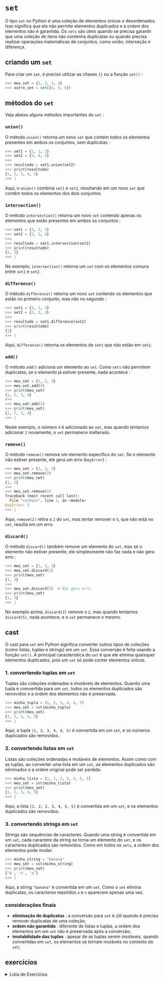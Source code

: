 # `set`

O tipo `set` no Python é uma coleção de elementos únicos e desordenados. Isso significa que ele não permite elementos duplicados e a ordem dos elementos não é garantida. Os `sets` são úteis quando se precisa garantir que uma coleção de itens não contenha duplicatas ou quando precisa realizar operações matemáticas de conjuntos, como união, interseção e diferença.

## criando um `set`
Para criar um `set`, é preciso utilizar as chaves `{}` ou a função `set()` :

```python
>>> meu_set = {1, 2, 3, 4}
>>> outro_set = set([4, 5, 6])
```

## métodos do `set`

Veja abaixo alguns métodos importantes do `set` :

### `union()`

O método `union()` retorna um novo `set` que contém todos os elementos presentes em ambos os conjuntos, sem duplicatas :

```python
>>> set1 = {1, 2, 3}
>>> set2 = {3, 4, 5}
>>>
>>> resultado = set1.union(set2)
>>> print(resultado)
{1, 2, 3, 4, 5}
>>> |
```

Aqui, o `union()` combina `set1` e `set2`, resultando em um novo `set` que contém todos os elementos dos dois conjuntos.

### `intersection()`

O método `intersection()` retorna um novo `set` contendo apenas os elementos que estão presentes em ambos os conjuntos :

```python
>>> set1 = {1, 2, 3}
>>> set2 = {2, 3, 4}
>>>
>>> resultado = set1.intersection(set2)
>>> print(resultado)
{2, 3}
>>> |
```

No exemplo, `intersection()` retorna um `set` com os elementos comuns entre `set1` e `set2`.

### `difference()`

O método `difference()` retorna um novo `set` contendo os elementos que estão no primeiro conjunto, mas não no segundo :

```python
>>> set1 = {1, 2, 3}
>>> set2 = {2, 3, 4}
>>>
>>> resultado = set1.difference(set2)
>>> print(resultado)
{1}
>>> |
```

Aqui, `difference()` retorna os elementos de `set1` que não estão em `set2`.

### `add()`

O método `add()` adiciona um elemento ao `set`. Como `sets` não permitem duplicatas, se o elemento já estiver presente, nada acontece :

```python
>>> meu_set = {1, 2, 3}
>>> meu_set.add(4)
>>> print(meu_set)
{1, 2, 3, 4}
>>>
>>> meu_set.add(2)
>>> print(meu_set)
{1, 2, 3, 4}
>>> |
```

Neste exemplo, o número `4` é adicionado ao `set`, mas quando tentamos adicionar `2` novamente, o `set` permanece inalterado.

### `remove()`

O método `remove()` remove um elemento específico do `set`. Se o elemento não estiver presente, ele gera um erro (`KeyError`) :

```python
>>> meu_set = {1, 2, 3}
>>> meu_set.remove(2)
>>> print(meu_set)
{1, 3}
>>>
>>> meu_set.remove(5)
Traceback (most recent call last):
  File "<stdin>", line 1, in <module>
KeyError: 5
>>> |
```

Aqui, `remove(2)` retira o `2` do `set`, mas tentar remover o `5`, que não está no `set`, resulta em um erro.

### `discard()`

O método `discard()` também remove um elemento do `set`, mas se o elemento não estiver presente, ele simplesmente não faz nada e não gera erro :

```python
>>> meu_set = {1, 2, 3}
>>> meu_set.discard(2)
>>> print(meu_set)
{1, 3}
>>>
>>> meu_set.discard(5)  # Não gera erro
>>> print(meu_set)
{1, 3}
>>> |
```

No exemplo acima, `discard(2)` remove o `2`, mas quando tentamos `discard(5)`, nada acontece, e o `set` permanece o mesmo.

## cast

O cast para `set` em Python significa converter outros tipos de coleções (como listas, tuplas e strings) em um `set`. Essa conversão é feita usando a função `set()`. A principal característica do `set` é que ele elimina quaisquer elementos duplicados, pois um `set` só pode conter elementos únicos.

### 1. convertendo tuplas em `set`

Tuplas são coleções ordenadas e imutáveis de elementos. Quando uma tupla é comvertida para um `set`, todos os elementos duplicados são removidos e a ordem dos elementos não é preservada.

```python
>>> minha_tupla = (1, 2, 3, 4, 4, 5)
>>> meu_set = set(minha_tupla)
>>> print(meu_set)
{1, 2, 3, 4, 5}
>>> |
```

Aqui, a tupla `(1, 2, 3, 4, 4, 5)` é convertida em um `set`, e os números duplicados são removidos.

### 2. convertendo listas em `set`

Listas são coleções ordenadas e mutáveis de elementos. Assim como com as tuplas, ao converter uma lista em um `set`, os elementos duplicados são eliminados e a ordem original pode ser perdida.

```python
>>> minha_lista = [1, 2, 2, 3, 4, 5, 5]
>>> meu_set = set(minha_lista)
>>> print(meu_set)
{1, 2, 3, 4, 5}
>>> |

```
Aqui, a lista `[1, 2, 2, 3, 4, 5, 5]` é convertida em um `set`, e os elementos duplicados são removidos.

### 3. convertendo strings em `set`

Strings são sequências de caracteres. Quando uma string é convertida em um `set`, cada caractere da string se torna um elemento do `set`, e os caracteres duplicados são removidos. Como em todos os `sets`, a ordem dos elementos pode mudar.

```python
>>> minha_string = "banana"
>>> meu_set = set(minha_string)
>>> print(meu_set)
{'b', 'n', 'a'}
>>> |
```

Aqui, a string `"banana"` é convertida em um `set`. Como o `set` elimina duplicatas, os caracteres repetidos `a` e `n` aparecem apenas uma vez.

### considerações finais

- **eliminação de duplicatas** : a conversão para `set` é útil quando é preciso remover duplicatas de uma coleção;
- **ordem não garantida** : diferente de listas e tuplas, a ordem dos elementos em um `set` não é preservada após a conversão;
- **imutabilidade das tuplas** : apesar de as tuplas serem imutáveis, quando convertidas em `set`, os elementos se tornam mutáveis no contexto do `set`;

## exercícios

<details>
<summary>Lista de Exercícios</summary>

1. Exercícios de Criação e Conversão
    1. Crie um `set` vazio e adicione os números 1, 2 e 3.
    1. Converta a lista `[1, 2, 3, 4, 4, 5]` em um `set` e imprima o resultado.
    1. Dada a tupla `(5, 6, 7, 8, 8, 9)`, converta-a em um `set` e imprima o resultado.
    1. Converta a string `"programming"` em um `set` e imprima os caracteres únicos.
        ```python
        palavra = 'programming'
        palavra_set = set(palavra)
        print(f'{''.join(list(palavra_set)) = }')
        ```
    1. Crie um `set` a partir da lista `[‘apple’, ‘banana’, ‘orange’, ‘apple’]` e imprima o resultado.
    1. Converta a tupla `(1, 1, 2, 2, 3, 3)` em um `set` e imprima o resultado.
    1. Dada a string `"abracadabra"`, converta-a em um `set` e imprima os caracteres únicos.
        ```python
        palavra = 'abracadabra'
        palavra_set = set(palavra)
        for letra in palavra_set:
            print(f'{letra = }')
        ```
    1. Crie um `set` com os elementos da lista `[10, 20, 30, 40, 50, 50, 60]`.
    1. Converta a string `"hello world"` em um `set` e imprima os caracteres únicos.
    1. Crie um `set` a partir da tupla `(100, 200, 200, 300, 400)` e imprima o resultado.
1. Exercícios com Métodos Básicos
    1. Adicione o número `7` ao `set` `{1, 2, 3}` e imprima o resultado.
    1. Remova o número `2` do `set` `{1, 2, 3}` e imprima o resultado.
    1. Tente remover o número `4` do `set` `{1, 2, 3}` usando `remove()`. O que acontece?
    1. Tente remover o número `4` do `set` `{1, 2, 3}` usando `discard()`. O que acontece?
    1. Adicione os elementos `8, 9, 10` ao `set` `{4, 5, 6, 7}` e imprima o resultado.
    1. Remova todos os elementos de um `set` usando `clear()`.
    1. Verifique se o número `5` está presente no `set` `{1, 2, 3, 4, 5}`.
    1. Crie um `set` e adicione a string `"Python"` como um único elemento.
    1. Remova o último elemento do `set` `{10, 20, 30, 40, 50}` (use `pop()`) e imprima o resultado.
    1. Verifique se o caractere `"a"` está presente no `set` criado a partir da string `"alphabet"`.
1. Exercícios com Operações de Conjunto
    1. Crie dois `sets`, `A = {1, 2, 3}` e `B = {3, 4, 5}`, e calcule a união usando `union()`.
    1. Calcule a interseção dos `sets` `{10, 20, 30}` e `{20, 30, 40}`.
    1. Encontre a diferença entre os `sets` `{100, 200, 300}` e `{200, 300, 400}`.
    1. Crie dois `sets`, `A = {‘apple’, ‘banana’}` e `B = {‘banana’, ‘cherry’}`, e calcule a união.
    1. Encontre a interseção entre os `sets` `{‘a’, ‘b’, ‘c’}` e `{‘b’, ‘c’, ‘d’}`.
    1. Calcule a diferença entre os `sets` `{‘red’, ‘blue’, ‘green’}` e `{‘blue’, ‘yellow’}`.
    1. Crie dois `sets`, `A = {2, 4, 6, 8}` e `B = {1, 2, 3, 4}`, e encontre a interseção.
    1. Encontre a união dos `sets` `{5, 10, 15}` e `{15, 20, 25}`.
    1. Calcule a diferença entre os `sets` `{‘dog’, ‘cat’, ‘fish’}` e `{‘fish’, ‘bird’}`.
    1. Crie dois `sets`, `A = {‘x’, ‘y’, ‘z’}` e `B = {‘y’, ‘z’, ‘w’}`, e calcule a diferença.
1. Exercícios Mistos
    1. Verifique se o `set` `{1, 2, 3}` é subconjunto de `{1, 2, 3, 4, 5}`.
    1. Verifique se o `set` `{‘apple’, ‘banana’}` é subconjunto de `{‘apple’, ‘banana’, ‘cherry’}`.
    1. Verifique se `{1, 2}` e `{3, 4}` são conjuntos disjuntos.
    1. Crie um `set` a partir de uma string que contenha caracteres repetidos, como `"mississippi"`, e imprima os caracteres únicos.
    1. Crie um `set` a partir de uma lista com elementos duplicados e verifique se a quantidade de elementos no `set` é menor que na lista original.
    1. Combine dois `sets` usando o operador `|` (ou a operação `union()`).
    1. Encontre os elementos exclusivos de um `set` em comparação com outro usando a operação de diferença.
    1. Crie dois `sets` com elementos totalmente diferentes e verifique se a interseção é vazia.
    1. Verifique se um `set` é subconjunto de si mesmo.
    1. Tente adicionar um elemento já existente a um `set` e observe o comportamento.
1. Desafios
    1. Crie três `sets` diferentes e calcule a interseção de todos eles.
    1. Crie três `sets` diferentes e calcule a união de todos eles.
    1. Dado um `set` de números de 1 a 10, crie um segundo `set` com os números ímpares e calcule a diferença.
    1. Dado um `set` de palavras, crie um segundo `set` com palavras que começam com uma determinada letra e calcule a interseção.
    1. Crie dois `sets` com diferentes tipos de frutas e calcule a união e a diferença simétrica (usando o operador `^`).
    1. Verifique se a interseção de dois `sets` é vazia, ou seja, se eles são disjuntos.
    1. Dado um `set` com caracteres de uma string, adicione um novo caractere ao `set` e verifique se ele já existia.
    1. Crie um `set` a partir de uma lista de números e verifique quantos elementos únicos existem.
    1. Dado um `set` de letras, remova todas as vogais (se existirem).
    1. Crie um `set` a partir de uma frase e calcule a quantidade de letras distintas, ignorando espaços e pontuação.

</details>
